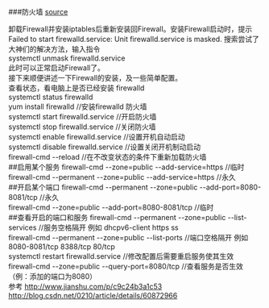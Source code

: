 ###防火墙 [source](http://blog.csdn.net/Joe68227597/article/details/75207859)

卸载Firewall并安装iptables后重新安装回Firewall。安装Firewall启动时，提示Failed to start firewalld.service: Unit firewalld.service is masked.
搜索尝试了大神们的解决方法，输入指令  
systemctl unmask firewalld.service  
此时可以正常启动Firewall了。  
接下来顺便讲述一下Firewall的安装，及一些简单配置。  
查看状态，看电脑上是否已经安装 firewalld  
systemctl status firewalld  
yum install firewalld  //安装firewalld 防火墙  
systemctl start firewalld.service   //开启防火墙  
 systemctl stop firewalld.service   //关闭防火墙  
 systemctl enable firewalld.service  //设置开机自动启动  
 systemctl disable firewalld.service   //设置关闭开机制动启动  
firewall-cmd --reload  //在不改变状态的条件下重新加载防火墙  
##启用某个服务
 firewall-cmd --zone=public --add-service=https   //临时  
 firewall-cmd --permanent --zone=public --add-service=https  //永久  
##开启某个端口
firewall-cmd --permanent --zone=public --add-port=8080-8081/tcp  //永久  
firewall-cmd  --zone=public --add-port=8080-8081/tcp   //临时  
##查看开启的端口和服务
firewall-cmd --permanent --zone=public --list-services    //服务空格隔开  例如 dhcpv6-client https ss   
firewall-cmd --permanent --zone=public --list-ports //端口空格隔开  例如  8080-8081/tcp 8388/tcp 80/tcp  
systemctl restart firewalld.service  //修改配置后需要重启服务使其生效  
firewall-cmd --zone=public --query-port=8080/tcp  //查看服务是否生效（例：添加的端口为8080）  
参考  http://www.jianshu.com/p/c9c24b3a1c53  
http://blog.csdn.net/0210/article/details/60872966  